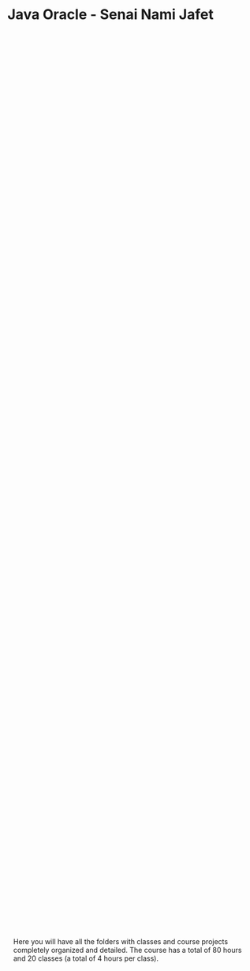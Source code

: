 # Java Oracle - Senai Nami Jafet

<div style="position: absolute; top: 50%; left: 50%; transform: translate(-50%, -50%);">
  <p>Here you will have all the folders with classes and course projects completely organized and detailed. The course has a total of 80 hours and 20 classes (a total of 4 hours per class).</p>
</div>
